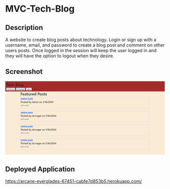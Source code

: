 # MVC-Tech-Blog

## Description

A website to create blog posts about technology. Login or sign up with a username, email, and password to create a blog post and comment on other users posts. Once logged in the session will keep the user logged in and they will have the option to logout when they desire.

## Screenshot

![alt text](public/images/Screenshot.jpg)

## Deployed Application

https://arcane-everglades-67451-cabfe7d853b5.herokuapp.com/
